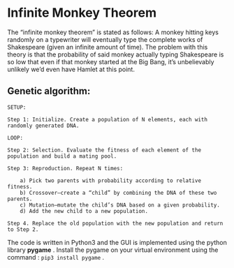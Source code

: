 # Infinite Monkey Theorem
The “infinite monkey theorem” is stated as follows: A monkey hitting keys randomly on a typewriter will eventually type the complete works of Shakespeare (given an infinite amount of time). The problem with this theory is that the probability of said monkey actually typing Shakespeare is so low that even if that monkey started at the Big Bang, it’s unbelievably unlikely we’d even have Hamlet at this point.

## Genetic algorithm:
```
SETUP:

Step 1: Initialize. Create a population of N elements, each with randomly generated DNA.

LOOP:

Step 2: Selection. Evaluate the fitness of each element of the population and build a mating pool.

Step 3: Reproduction. Repeat N times:

    a) Pick two parents with probability according to relative fitness.
    b) Crossover—create a “child” by combining the DNA of these two parents.
    c) Mutation—mutate the child’s DNA based on a given probability.
    d) Add the new child to a new population.

Step 4. Replace the old population with the new population and return to Step 2.
```
The code is written in Python3 and the GUI is implemented using the python library **pygame** . Install the pygame on your virtual environment using the command : `pip3 install pygame` .
